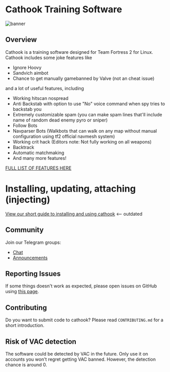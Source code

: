 # Cathook Training Software
![banner](https://user-images.githubusercontent.com/13179138/134817300-d4865695-af33-4e83-a017-5ec0d31ea0a1.png)

## Overview

Cathook is a training software designed for Team Fortress 2 for Linux. Cathook includes some joke features like

* Ignore Hoovy
* Sandvich aimbot
* Chance to get manually gamebanned by Valve (not an cheat issue)

and a lot of useful features, including

* Working hitscan nospread
* Anti Backstab with option to use "No" voice command when spy tries to backstab you
* Extremely customizable spam (you can make spam lines that'll include name of random dead enemy pyro or sniper)
* Follow Bots
* Navparser Bots (Walkbots that can walk on any map without manual configuration using tf2 official navmesh system)
* Working crit hack (Editors note: Not fully working on all weapons)
* Backtrack
* Automatic matchmaking
* And many more features!

[FULL LIST OF FEATURES HERE](https://pastebin.com/wAjwFnDK)

# Installing, updating, attaching (injecting)

[View our short guide to installing and using cathook](https://youtu.be/iCz-3kYWJ5Q) <-- outdated 

## Community

Join our Telegram groups:
- [Chat](https://t.me/cathookcom)
- [Announcements](https://t.me/cathookmel)

## Reporting Issues

If some things doesn't work as expected, please open issues on GitHub using [this page](https://github.com/mlemlody/cathook/issues).

## Contributing

Do you want to submit code to cathook? Please read `CONTRIBUTING.md` for a short introduction.

## Risk of VAC detection

The software could be detected by VAC in the future. Only use it on accounts you won't regret getting VAC banned. However, the detection chance is around 0.